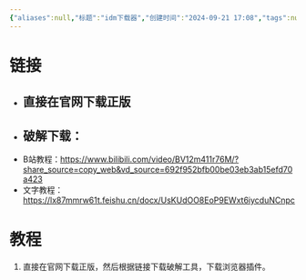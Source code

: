 ```yaml
---
{"aliases":null,"标题":"idm下载器","创建时间":"2024-09-21 17:08","tags":null,"dg-publish":true,"permalink":"/5000工具/idm下载器/","dgPassFrontmatter":true}
---
```


# 链接
- ## 直接在官网下载正版
- ## 破解下载：
- B站教程：https://www.bilibili.com/video/BV12m411r76M/?share_source=copy_web&vd_source=692f952bfb00be03eb3ab15efd70a423
- 文字教程：https://lx87mmrw61t.feishu.cn/docx/UsKUdOO8EoP9EWxt6iycduNCnpc

# 教程
1. 直接在官网下载正版，然后根据链接下载破解工具，下载浏览器插件。